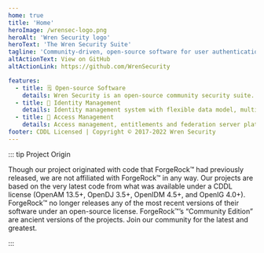 ```yaml
---
home: true
title: 'Home'
heroImage: /wrensec-logo.png
heroAlt: 'Wren Security logo'
heroText: 'The Wren Security Suite'
tagline: 'Community-driven, open-source software for user authentication, user identity management, and single-sign-on.'
altActionText: View on GitHub
altActionLink: https://github.com/WrenSecurity

features:
  - title: 🗒️ Open-source Software
    details: Wren Security is an open-source community security suite. With roots in Sun Microsystems’ products, it adopted community projects formerly maintained by ForgeRock™.
  - title: 🔑 Identity Management
    details: Identity management system with flexible data model, multiple extension points and scripting support (Groovy and JavaScript). Can connect to and manage a wide range of systems through integrated Identity Connector Framework.
  - title: 🔐 Access Management
    details: Access management, entitlements and federation server platform. Provides centralized authentication and authorization for multiple realms with delegated administration.
footer: CDDL Licensed | Copyright © 2017-2022 Wren Security
---
```



::: tip Project Origin

Though our project originated with code that ForgeRock™ had previously released, we are not affiliated with ForgeRock™ in any way. Our projects are based on the very latest code from what was available under a CDDL license (OpenAM 13.5+, OpenDJ 3.5+, OpenIDM 4.5+, and OpenIG 4.0+). ForgeRock™ no longer releases any of the most recent versions of their software under an open-source license. ForgeRock™’s “Community Edition” are ancient versions of the projects. Join our community for the latest and greatest.

:::